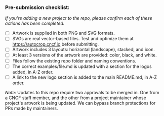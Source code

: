 ### Pre-submission checklist:

_If you're adding a new project to the repo, please confirm each of these actions has been completed:_

- [ ] Artwork is supplied in both PNG and SVG formats.
- [ ] SVGs are real vector-based files. Test and optimize them at https://autocrop.cncf.io before submitting.
- [ ] Artwork includes 3 layouts: horizontal (landscape), stacked, and icon.
- [ ] At least 3 versions of the artwork are provided: color, black, and white.
- [ ] Files follow the existing repo folder and naming conventions.
- [ ] The correct examples/file.md is updated with a section for the logos added, in A-Z order.
- [ ] A link to the new logo section is added to the main README.md, in A-Z order.

_Note_: Updates to this repo require two approvals to be merged in. One from a CNCF staff member, and the other from a project maintainer whose project's artwork is being updated. We can bypass branch protections for PRs made by maintainers.